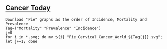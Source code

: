 ## [Cancer Today](https://gco.iarc.fr/today/online-analysis-pie?mode=cancer&mode_population=continents&population=900&sex=2&cancer=29&type=2&statistic=0&prevalence=1&color_palette=default)

	Download "Pie" graphs as the order of Incidence, Mortality and Prevalence
	Tag=("Mortality" "Prevalence" "Incidence")
	j=0
	for i in *.svg; do mv ${i} "Pie_Cervical_Cancer_World_${Tag[j]}.svg"; let j+=1; done
